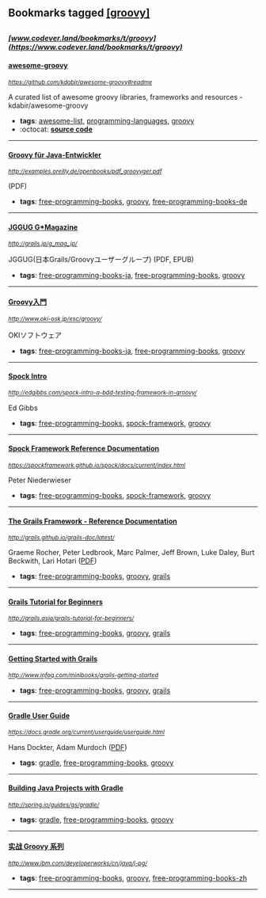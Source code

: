 ## Bookmarks tagged [[groovy]](https://www.codever.land/search?q=[groovy])

_<sup><sup>[www.codever.land/bookmarks/t/groovy](https://www.codever.land/bookmarks/t/groovy)</sup></sup>_
---
#### [awesome-groovy](https://github.com/kdabir/awesome-groovy#readme)
_<sup>https://github.com/kdabir/awesome-groovy#readme</sup>_

A curated list of awesome groovy libraries, frameworks and resources - kdabir/awesome-groovy
* **tags**: [awesome-list](../tagged/awesome-list.md), [programming-languages](../tagged/programming-languages.md), [groovy](../tagged/groovy.md)
* :octocat: **[source code](https://github.com/kdabir/awesome-groovy#readme)**
---
#### [Groovy für Java-Entwickler](http://examples.oreilly.de/openbooks/pdf_groovyger.pdf)
_<sup>http://examples.oreilly.de/openbooks/pdf_groovyger.pdf</sup>_

(PDF)
* **tags**: [free-programming-books](../tagged/free-programming-books.md), [groovy](../tagged/groovy.md), [free-programming-books-de](../tagged/free-programming-books-de.md)
---
#### [JGGUG G*Magazine](http://grails.jp/g_mag_jp/)
_<sup>http://grails.jp/g_mag_jp/</sup>_

JGGUG(日本Grails/Groovyユーザーグループ) (PDF, EPUB)
* **tags**: [free-programming-books-ja](../tagged/free-programming-books-ja.md), [free-programming-books](../tagged/free-programming-books.md), [groovy](../tagged/groovy.md)
---
#### [Groovy入門](http://www.oki-osk.jp/esc/groovy/)
_<sup>http://www.oki-osk.jp/esc/groovy/</sup>_

OKIソフトウェア
* **tags**: [free-programming-books-ja](../tagged/free-programming-books-ja.md), [free-programming-books](../tagged/free-programming-books.md), [groovy](../tagged/groovy.md)
---
#### [Spock Intro](http://edgibbs.com/spock-intro-a-bdd-testing-framework-in-groovy/)
_<sup>http://edgibbs.com/spock-intro-a-bdd-testing-framework-in-groovy/</sup>_

Ed Gibbs
* **tags**: [free-programming-books](../tagged/free-programming-books.md), [spock-framework](../tagged/spock-framework.md), [groovy](../tagged/groovy.md)
---
#### [Spock Framework Reference Documentation](https://spockframework.github.io/spock/docs/current/index.html)
_<sup>https://spockframework.github.io/spock/docs/current/index.html</sup>_

Peter Niederwieser
* **tags**: [free-programming-books](../tagged/free-programming-books.md), [spock-framework](../tagged/spock-framework.md), [groovy](../tagged/groovy.md)
---
#### [The Grails Framework - Reference Documentation](http://grails.github.io/grails-doc/latest/)
_<sup>http://grails.github.io/grails-doc/latest/</sup>_

Graeme Rocher, Peter Ledbrook, Marc Palmer, Jeff Brown, Luke Daley, Burt Beckwith, Lari Hotari ([PDF](http://grails.github.io/grails-doc/latest/guide/single.pdf))
* **tags**: [free-programming-books](../tagged/free-programming-books.md), [groovy](../tagged/groovy.md), [grails](../tagged/grails.md)
---
#### [Grails Tutorial for Beginners](http://grails.asia/grails-tutorial-for-beginners/)
_<sup>http://grails.asia/grails-tutorial-for-beginners/</sup>_

* **tags**: [free-programming-books](../tagged/free-programming-books.md), [groovy](../tagged/groovy.md), [grails](../tagged/grails.md)
---
#### [Getting Started with Grails](http://www.infoq.com/minibooks/grails-getting-started)
_<sup>http://www.infoq.com/minibooks/grails-getting-started</sup>_

* **tags**: [free-programming-books](../tagged/free-programming-books.md), [groovy](../tagged/groovy.md), [grails](../tagged/grails.md)
---
#### [Gradle User Guide](https://docs.gradle.org/current/userguide/userguide.html)
_<sup>https://docs.gradle.org/current/userguide/userguide.html</sup>_

Hans Dockter, Adam Murdoch ([PDF](https://docs.gradle.org/current/userguide/userguide.pdf))
* **tags**: [gradle](../tagged/gradle.md), [free-programming-books](../tagged/free-programming-books.md), [groovy](../tagged/groovy.md)
---
#### [Building Java Projects with Gradle](http://spring.io/guides/gs/gradle/)
_<sup>http://spring.io/guides/gs/gradle/</sup>_

* **tags**: [gradle](../tagged/gradle.md), [free-programming-books](../tagged/free-programming-books.md), [groovy](../tagged/groovy.md)
---
#### [实战 Groovy 系列](http://www.ibm.com/developerworks/cn/java/j-pg/)
_<sup>http://www.ibm.com/developerworks/cn/java/j-pg/</sup>_

* **tags**: [free-programming-books](../tagged/free-programming-books.md), [groovy](../tagged/groovy.md), [free-programming-books-zh](../tagged/free-programming-books-zh.md)
---
